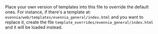 Place your own version of templates into this file to override the default ones.
For instance, if there's a template at: `evennia/web/templates/evennia_general/index.html`
and you want to replace it, create the file `template_overrides/evennia_general/index.html`
and it will be loaded instead.
